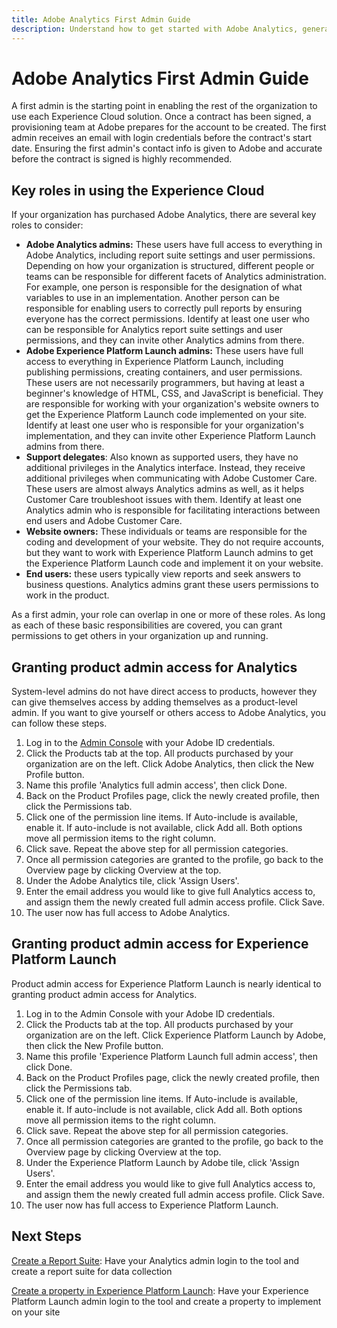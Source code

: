 ```yaml
---
title: Adobe Analytics First Admin Guide
description: Understand how to get started with Adobe Analytics, general role types, and logging in to the UI.
---
```


# Adobe Analytics First Admin Guide

A first admin is the starting point in enabling the rest of the organization to use each Experience Cloud solution. Once a contract has been signed, a provisioning team at Adobe prepares for the account to be created. The first admin receives an email with login credentials before the contract's start date. Ensuring the first admin's contact info is given to Adobe and accurate before the contract is signed is highly recommended.

## Key roles in using the Experience Cloud

If your organization has purchased Adobe Analytics, there are several key roles to consider:

* **Adobe Analytics admins:** These users have full access to everything in Adobe Analytics, including report suite settings and user permissions. Depending on how your organization is structured, different people or teams can be responsible for different facets of Analytics administration. For example, one person is responsible for the designation of what variables to use in an implementation. Another person can be responsible for enabling users to correctly pull reports by ensuring everyone has the correct permissions. Identify at least one user who can be responsible for Analytics report suite settings and user permissions, and they can invite other Analytics admins from there.
* **Adobe Experience Platform Launch admins:** These users have full access to everything in Experience Platform Launch, including publishing permissions, creating containers, and user permissions. These users are not necessarily programmers, but having at least a beginner's knowledge of HTML, CSS, and JavaScript is beneficial. They are responsible for working with your organization's website owners to get the Experience Platform Launch code implemented on your site. Identify at least one user who is responsible for your organization's implementation, and they can invite other Experience Platform Launch admins from there.
* **Support delegates**: Also known as supported users, they have no additional privileges in the Analytics interface. Instead, they receive additional privileges when communicating with Adobe Customer Care. These users are almost always Analytics admins as well, as it helps Customer Care troubleshoot issues with them. Identify at least one Analytics admin who is responsible for facilitating interactions between end users and Adobe Customer Care.
* **Website owners:** These individuals or teams are responsible for the coding and development of your website. They do not require accounts, but they want to work with Experience Platform Launch admins to get the Experience Platform Launch code and implement it on your website.
* **End users:** these users typically view reports and seek answers to business questions. Analytics admins grant these users permissions to work in the product.

As a first admin, your role can overlap in one or more of these roles. As long as each of these basic responsibilities are covered, you can grant permissions to get others in your organization up and running.

## Granting product admin access for Analytics

System-level admins do not have direct access to products, however they can give themselves access by adding themselves as a product-level admin. If you want to give yourself or others access to Adobe Analytics, you can follow these steps.

1. Log in to the [Admin Console](https://adminconsole.adobe.com/) with your Adobe ID credentials.
1. Click the Products tab at the top. All products purchased by your organization are on the left. Click Adobe Analytics, then click the New Profile button.
1. Name this profile 'Analytics full admin access', then click Done.
1. Back on the Product Profiles page, click the newly created profile, then click the Permissions tab.
1. Click one of the permission line items. If Auto-include is available, enable it. If auto-include is not available, click Add all. Both options move all permission items to the right column.
1. Click save. Repeat the above step for all permission categories.
1. Once all permission categories are granted to the profile, go back to the Overview page by clicking Overview at the top.
1. Under the Adobe Analytics tile, click 'Assign Users'.
1. Enter the email address you would like to give full Analytics access to, and assign them the newly created full admin access profile. Click Save.
1. The user now has full access to Adobe Analytics.

## Granting product admin access for Experience Platform Launch

Product admin access for Experience Platform Launch is nearly identical to granting product admin access for Analytics.

1. Log in to the Admin Console with your Adobe ID credentials.
1. Click the Products tab at the top. All products purchased by your organization are on the left. Click Experience Platform Launch by Adobe, then click the New Profile button.
1. Name this profile 'Experience Platform Launch full admin access', then click Done.
1. Back on the Product Profiles page, click the newly created profile, then click the Permissions tab.
1. Click one of the permission line items. If Auto-include is available, enable it. If auto-include is not available, click Add all. Both options move all permission items to the right column.
1. Click save. Repeat the above step for all permission categories.
1. Once all permission categories are granted to the profile, go back to the Overview page by clicking Overview at the top.
1. Under the Experience Platform Launch by Adobe tile, click 'Assign Users'.
1. Enter the email address you would like to give full Analytics access to, and assign them the newly created full admin access profile. Click Save.
1. The user now has full access to Experience Platform Launch.

## Next Steps

[Create a Report Suite](create-report-suite.md): Have your Analytics admin login to the tool and create a report suite for data collection

[Create a property in Experience Platform Launch](/help/implement/launch/create-analytics-property.md): Have your Experience Platform Launch admin login to the tool and create a property to implement on your site
